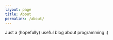 ```yaml
---
layout: page
title: About
permalink: /about/
---
```


Just a (hopefully) useful blog about programming :)
